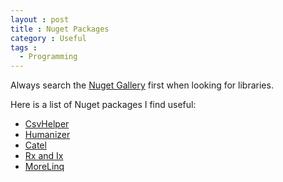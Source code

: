 ```yaml
---
layout : post
title : Nuget Packages
category : Useful
tags :
  - Programming
---
```


Always search the [Nuget Gallery](http://www.nuget.org/) first when looking for libraries.

Here is a list of Nuget packages I find useful:

- [CsvHelper](https://github.com/JoshClose/CsvHelper)
- [Humanizer](http://humanizr.net/)
- [Catel](http://www.catelproject.com/)
- [Rx and Ix](https://rx.codeplex.com/)
- [MoreLinq](https://code.google.com/p/morelinq/)
